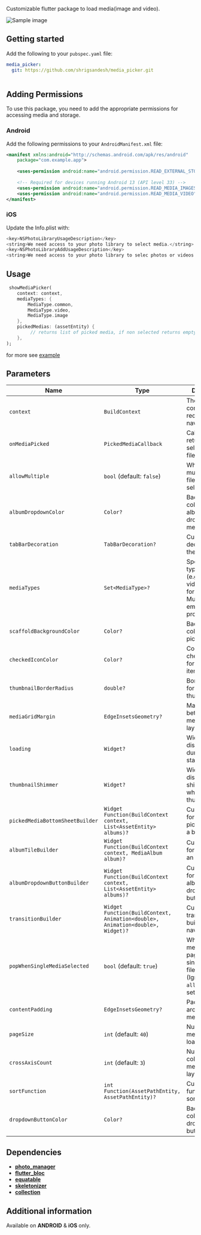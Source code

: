 Customizable flutter package to load media(image and video).

![Sample image](https://github.com/shrigsandesh/media_picker/blob/main/assets/sample.jpg)

## Getting started

Add the following to your `pubspec.yaml` file:

```yaml
media_picker:
  git: https://github.com/shrigsandesh/media_picker.git 
      

```

## Adding Permissions

To use this package, you need to add the appropriate permissions for accessing media and storage.

### Android

Add the following permissions to your `AndroidManifest.xml` file:

```xml
<manifest xmlns:android="http://schemas.android.com/apk/res/android"
    package="com.example.app">
    
    <uses-permission android:name="android.permission.READ_EXTERNAL_STORAGE" />
    
    <!-- Required for devices running Android 13 (API level 33) -->
    <uses-permission android:name="android.permission.READ_MEDIA_IMAGES" />
    <uses-permission android:name="android.permission.READ_MEDIA_VIDEO" />
</manifest>
```

### iOS

Update the Info.plist with:

```swift
<key>NSPhotoLibraryUsageDescription</key>
<string>We need access to your photo library to select media.</string>
<key>NSPhotoLibraryAddUsageDescription</key>
<string>We need access to your photo library to selec photos or videos.</string>
```

## Usage

```dart
 showMediaPicker(
    context: context,
    mediaTypes: {
        MediaType.common,
        MediaType.video,
        MediaType.image
    },
    pickedMedias: (assetEntity) {
         // returns list of picked media, if non selected returns empty list
    },
);
```
for more see [example](https://github.com/shrigsandesh/media_picker/tree/main/example)

## Parameters

| **Name**                 | **Type**                                                                                       | **Description**                                                                                                                                 |
|--------------------------|------------------------------------------------------------------------------------------------|-------------------------------------------------------------------------------------------------------------------------------------------------|
| `context`                | `BuildContext`                                                                                | The build context required for navigation.                                                                                                    |
| `onMediaPicked`           | `PickedMediaCallback`                                                                         | Callback to return the selected media files.                                                                                                 |
| `allowMultiple`          | `bool` (default: `false`)                                                                     | Whether multiple media files can be selected.                                                                                                |
| `albumDropdownColor`     | `Color?`                                                                                      | Background color for the album dropdown menu.                                                                                                |
| `tabBarDecoration`       | `TabBarDecoration?`                                                                           | Custom decoration for the tab bar.                                                                                                           |
| `mediaTypes`             | `Set<MediaType>?`                                                                             | Specifies the types of media (e.g., images, videos) allowed for selection. Must not be empty if provided.                                    |
| `scaffoldBackgroundColor`| `Color?`                                                                                      | Background color of the picker scaffold.                                                                                                     |
| `checkedIconColor`       | `Color?`                                                                                      | Color of the checked icon for selected items.                                                                                                |
| `thumbnailBorderRadius`  | `double?`                                                                                     | Border radius for the media thumbnails.                                                                                                      |
| `mediaGridMargin`        | `EdgeInsetsGeometry?`                                                                         | Margin in between the media grid layout.                                                                                                            |
| `loading`                | `Widget?`                                                                                     | Widget displayed during loading states.                                                                                                     |
| `thumbnailShimmer`       | `Widget?`                                                                                     | Widget displayed as a shimmer effect while loading thumbnails.                                                                              |
| `pickedMediaBottomSheetBuilder` | `Widget Function(BuildContext context, List<AssetEntity> albums)?`                            | Custom widget for displaying picked media in a bottom sheet.                                                                                |
| `albumTileBuilder`              | `Widget Function(BuildContext context, MediaAlbum album)?`                                    | Custom widget for displaying an album tile.                                                                                                 |
| `albumDropdownButtonBuilder`              | `Widget Function(BuildContext context, List<AssetEntity> albums)?`| Custom widget for displaying album dropdown button.
| `transitionBuilder`      | `Widget Function(BuildContext, Animation<double>, Animation<double>, Widget)?`               | Custom transition builder for the navigation.                                                                                               |
| `popWhenSingleMediaSelected`              | `bool` (default: `true`) |                                   Whether to pop media picker page after single media file is picked (Ignored if  `allowMultiple`is set to `true`.)  |
| `contentPadding`              | `EdgeInsetsGeometry?` | Padding around the media grid  |
| `pageSize`               | `int` (default: `40`)  | Number of media items to load per page.  |
| `crossAxisCount`         | `int` (default: `3`)  | Number of columns in the media grid layout.  |
| `sortFunction`           | `int Function(AssetPathEntity, AssetPathEntity)?`  | Custom sorting function for sorting albums.  |
| `dropdownButtonColor`    | `Color?`  | Background color for the dropdown button.  |


## Dependencies

- **[photo_manager](https://pub.dev/packages/photo_manager)**
- **[flutter_bloc](https://pub.dev/packages/flutter_bloc)**
- **[equatable](https://pub.dev/packages/equatable)**
- **[skeletonizer](https://pub.dev/packages/skeletonizer)**
- **[collection](https://pub.dev/packages/collection)**


## Additional information

Available on **ANDROID** & **iOS** only. 
